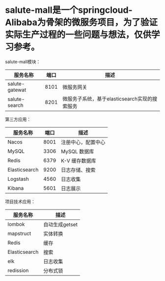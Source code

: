 # salute-mall是一个springcloud-Alibaba为骨架的微服务项目，为了验证实际生产过程的一些问题与想法，仅供学习参考。



salute-mall模块：

服务名称 | 端口 | 描述
---|---|---
salute-gatewat| 8101| 微服务网关
salute-search| 8201 | 微服务子系统，基于elasticsearch实现的搜索服务



第三方应用：

服务名称 | 端口 | 描述
---|---|---
Nacos| 8001 |注册中心，配置中心 
MySQL| 3306 |MySQL 数据库 
Redis| 6379 | K-V 缓存数据库 
Elasticsearch|9200 | 日志存储、搜索
Logstash|4560|日志收集
Kibana|5601|日志展示


项目技术应用：

服务名称  | 描述
---|---
lombok| 自动生成getset
mapstruct| 实体转换
Redis|  缓存
Elasticsearch| 搜索
elk|日志收集
redission|分布式锁
